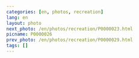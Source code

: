 ```yaml
---
categories: [en, photos, recreation]
lang: en
layout: photo
next_photo: /en/photos/recreation/P0000023.html
picname: P0000026
prev_photo: /en/photos/recreation/P0000029.html
tags: []
---
```

